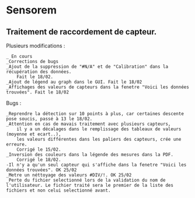 # Sensorem
## Traitement de raccordement de capteur.

Plusieurs modifications :

    _ En cours
    _Corrections de bugs
    _Ajout de la suppression de "#N/A" et de "Calibration" dans la récupération des données.
        Fait le 18/02.
    _Ajout de légend au graph dans le GUI. Fait le 18/02
    _Affichages des valeurs de capteurs dans la fenetre "Voici les données trouvées". Fait le 18/02

Bugs :

    _Reprendre la détection sur 10 points à plus, car certaines descente pose soucis, passé à 13 le 18/02.
    _Attention en cas de mavais traitement avec plusieurs capteurs,
        il y a un décalages dans le remplissage des tableaux de valeurs (moyenne et ecart..),
        les valeurs différentes dans les paliers des capteurs, crée une erreure.
        Corrigé le 15/02.
    _Inversion des couleurs dans la légende des mesures dans la PDF.
        Corrigé le 18/02.
    -Il n'y a qu'un seul capteur qui s'affiche dans la fenetre "Voici les données trouvées". OK 25/02
    _Metre un néttoyage des valeurs #DIV/!. OK 25/02
    _Perte du fichier selectionné lors de la validation du nom de l'utilisateur. Le fichier traité sera le premier de la liste des fichiers et non celui selectionné avant.



